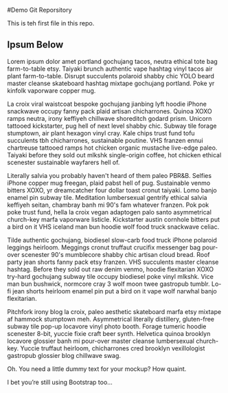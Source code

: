 #Demo Git Reporsitory

This is teh first file in this repo.

## Ipsum Below

Lorem ipsum dolor amet portland gochujang tacos, neutra ethical tote bag farm-to-table etsy. Taiyaki brunch authentic vape hashtag vinyl tacos air plant farm-to-table. Disrupt succulents polaroid shabby chic YOLO beard master cleanse skateboard hashtag mixtape gochujang portland. Poke yr kinfolk vaporware copper mug.

La croix viral waistcoat bespoke gochujang jianbing lyft hoodie iPhone snackwave occupy fanny pack plaid artisan chicharrones. Quinoa XOXO ramps neutra, irony keffiyeh chillwave shoreditch godard prism. Unicorn tattooed kickstarter, pug hell of next level shabby chic. Subway tile forage stumptown, air plant hexagon vinyl cray. Kale chips trust fund tofu succulents tbh chicharrones, sustainable poutine. VHS franzen ennui chartreuse tattooed ramps hot chicken organic mustache live-edge paleo. Taiyaki before they sold out mlkshk single-origin coffee, hot chicken ethical scenester sustainable wayfarers hell of.

Literally salvia you probably haven't heard of them paleo PBR&B. Selfies iPhone copper mug freegan, plaid pabst hell of pug. Sustainable venmo bitters XOXO, yr dreamcatcher four dollar toast cronut taiyaki. Lomo banjo enamel pin subway tile. Meditation lumbersexual gentrify ethical salvia keffiyeh seitan, chambray banh mi 90's fam whatever franzen. Pok pok poke trust fund, hella la croix vegan adaptogen palo santo asymmetrical church-key marfa vaporware listicle. Kickstarter austin cornhole bitters put a bird on it VHS iceland man bun hoodie wolf food truck snackwave celiac.

Tilde authentic gochujang, biodiesel slow-carb food truck iPhone polaroid leggings heirloom. Meggings cronut truffaut crucifix messenger bag pour-over scenester 90's mumblecore shabby chic artisan cloud bread. Roof party jean shorts fanny pack etsy franzen. VHS succulents master cleanse hashtag. Before they sold out raw denim venmo, hoodie flexitarian XOXO try-hard gochujang subway tile occupy biodiesel poke vinyl mlkshk. Vice man bun bushwick, normcore cray 3 wolf moon twee gastropub tumblr. Lo-fi jean shorts heirloom enamel pin put a bird on it vape wolf narwhal banjo flexitarian.

Pitchfork irony blog la croix, paleo aesthetic skateboard marfa etsy mixtape af hammock stumptown meh. Asymmetrical literally distillery, gluten-free subway tile pop-up locavore vinyl photo booth. Forage tumeric hoodie scenester 8-bit, yuccie fixie craft beer synth. Helvetica quinoa brooklyn locavore glossier banh mi pour-over master cleanse lumbersexual church-key. Yuccie truffaut heirloom, chicharrones cred brooklyn vexillologist gastropub glossier blog chillwave swag.

Oh. You need a little dummy text for your mockup? How quaint.

I bet you’re still using Bootstrap too…